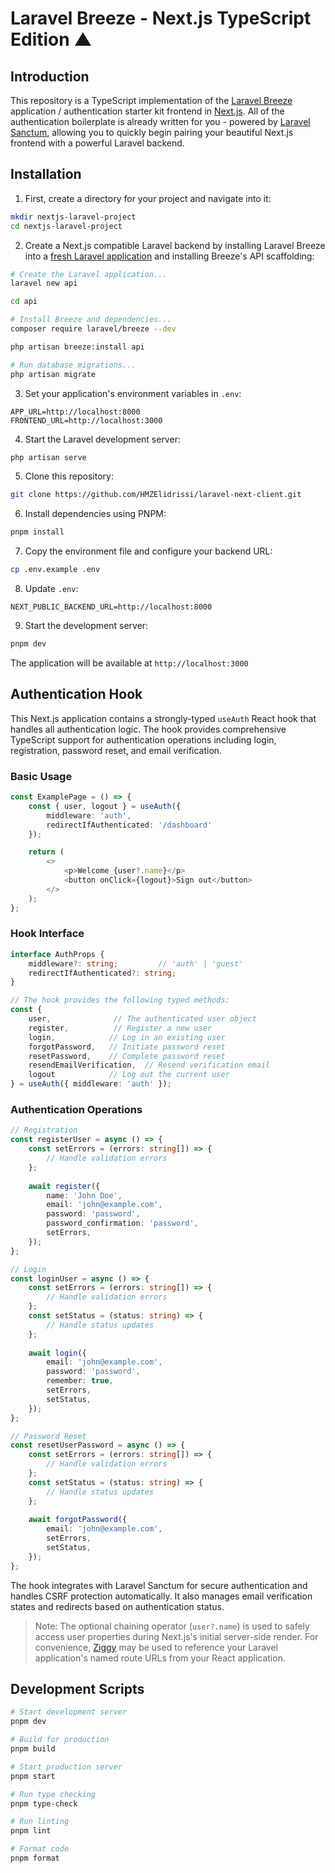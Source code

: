 # Laravel Breeze - Next.js TypeScript Edition ▲

## Introduction

This repository is a TypeScript implementation of the [Laravel Breeze](https://laravel.com/docs/starter-kits) application / authentication starter kit frontend in [Next.js](https://nextjs.org). All of the authentication boilerplate is already written for you - powered by [Laravel Sanctum](https://laravel.com/docs/sanctum), allowing you to quickly begin pairing your beautiful Next.js frontend with a powerful Laravel backend.

## Installation

1. First, create a directory for your project and navigate into it:

```bash
mkdir nextjs-laravel-project
cd nextjs-laravel-project
```

2. Create a Next.js compatible Laravel backend by installing Laravel Breeze into a [fresh Laravel application](https://laravel.com/docs/installation) and installing Breeze's API scaffolding:

```bash
# Create the Laravel application...
laravel new api

cd api

# Install Breeze and dependencies...
composer require laravel/breeze --dev

php artisan breeze:install api

# Run database migrations...
php artisan migrate
```

3. Set your application's environment variables in `.env`:
```env
APP_URL=http://localhost:8000
FRONTEND_URL=http://localhost:3000
```

4. Start the Laravel development server:
```bash
php artisan serve
```

5. Clone this repository:

```bash
git clone https://github.com/HMZElidrissi/laravel-next-client.git
```

6. Install dependencies using PNPM:
```bash 
pnpm install
```

7. Copy the environment file and configure your backend URL:
```bash
cp .env.example .env
```

8. Update `.env`:
```env
NEXT_PUBLIC_BACKEND_URL=http://localhost:8000
```

9. Start the development server:
```bash
pnpm dev
```

The application will be available at `http://localhost:3000`

## Authentication Hook

This Next.js application contains a strongly-typed `useAuth` React hook that handles all authentication logic. The hook provides comprehensive TypeScript support for authentication operations including login, registration, password reset, and email verification.

### Basic Usage

```typescript
const ExamplePage = () => {
    const { user, logout } = useAuth({ 
        middleware: 'auth',
        redirectIfAuthenticated: '/dashboard'
    });

    return (
        <>
            <p>Welcome {user?.name}</p>
            <button onClick={logout}>Sign out</button>
        </>
    );
};
```

### Hook Interface

```typescript
interface AuthProps {
    middleware?: string;         // 'auth' | 'guest'
    redirectIfAuthenticated?: string;
}

// The hook provides the following typed methods:
const {
    user,              // The authenticated user object
    register,          // Register a new user
    login,            // Log in an existing user
    forgotPassword,   // Initiate password reset
    resetPassword,    // Complete password reset
    resendEmailVerification,  // Resend verification email
    logout            // Log out the current user
} = useAuth({ middleware: 'auth' });
```

### Authentication Operations

```typescript
// Registration
const registerUser = async () => {
    const setErrors = (errors: string[]) => {
        // Handle validation errors
    };
    
    await register({
        name: 'John Doe',
        email: 'john@example.com',
        password: 'password',
        password_confirmation: 'password',
        setErrors,
    });
};

// Login
const loginUser = async () => {
    const setErrors = (errors: string[]) => {
        // Handle validation errors
    };
    const setStatus = (status: string) => {
        // Handle status updates
    };
    
    await login({
        email: 'john@example.com',
        password: 'password',
        remember: true,
        setErrors,
        setStatus,
    });
};

// Password Reset
const resetUserPassword = async () => {
    const setErrors = (errors: string[]) => {
        // Handle validation errors
    };
    const setStatus = (status: string) => {
        // Handle status updates
    };
    
    await forgotPassword({
        email: 'john@example.com',
        setErrors,
        setStatus,
    });
};
```

The hook integrates with Laravel Sanctum for secure authentication and handles CSRF protection automatically. It also manages email verification states and redirects based on authentication status.

> Note: The optional chaining operator (`user?.name`) is used to safely access user properties during Next.js's initial server-side render.
> For convenience, [Ziggy](https://github.com/tighten/ziggy#spas-or-separate-repos) may be used to reference your Laravel application's named route URLs from your React application.

## Development Scripts

```bash
# Start development server
pnpm dev

# Build for production
pnpm build

# Start production server
pnpm start

# Run type checking
pnpm type-check

# Run linting
pnpm lint

# Format code
pnpm format
```
